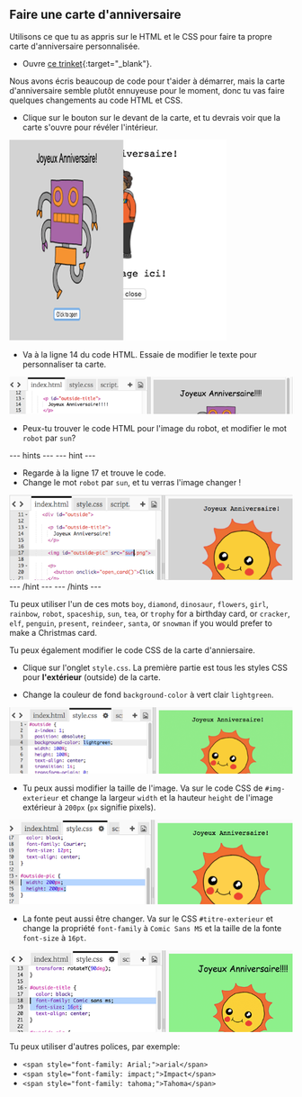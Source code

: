## Faire une carte d'anniversaire

Utilisons ce que tu as appris sur le HTML et le CSS pour faire ta propre carte d'anniversaire personnalisée.

+ Ouvre [ce trinket](http://jumpto.cc/web-card){:target="_blank"}.

Nous avons écris beaucoup de code pour t'aider à démarrer, mais la carte d'anniversaire semble plutôt ennuyeuse pour le moment, donc tu vas faire quelques changements au code HTML et CSS.

+ Clique sur le bouton sur le devant de la carte, et tu devrais voir que la carte s'ouvre pour révéler l'intérieur.

![capture d'écran](images/birthday-click.png)

+ Va à la ligne 14 du code HTML. Essaie de modifier le texte pour personnaliser ta carte.

![capture d'écran](images/birthday-card-html.png)

+ Peux-tu trouver le code HTML pour l'image du robot, et modifier le mot `robot` par `sun`?

\--- hints \--- \--- hint \---

+ Regarde à la ligne 17 et trouve le code.
+ Change le mot `robot` par `sun`, et tu verras l'image changer !

![capture d'écran](images/birthday-card-sun.png) \--- /hint \--- \--- /hints \---

Tu peux utiliser l'un de ces mots `boy`, `diamond`, `dinosaur`, `flowers`, `girl`, `rainbow`, `robot`, `spaceship`, `sun`, `tea`, or `trophy` for a birthday card, or `cracker`, `elf`, `penguin`, `present`, `reindeer`, `santa`, or `snowman` if you would prefer to make a Christmas card.

Tu peux également modifier le code CSS de la carte d'anniersaire.

+ Clique sur l'onglet `style.css`. La première partie est tous les styles CSS pour **l'extérieur** (outside) de la carte.

+ Change la couleur de fond `background-color` à vert clair `lightgreen`.

![capture d'écran](images/birthday-card-outside.png)

+ Tu peux aussi modifier la taille de l'image. Va sur le code CSS de `#img-exterieur` et change la largeur `width` et la hauteur `height` de l'image extérieur à `200px` (`px` signifie pixels).

![capture d'écran](images/birthday-card-size.png)

+ La fonte peut aussi être changer. Va sur le CSS `#titre-exterieur` et change la propriété `font-family` à `Comic Sans MS` et la taille de la fonte `font-size` à `16pt`.

![capture d'écran](images/birthday-card-font.png)

Tu peux utiliser d'autres polices, par exemple:

+ `<span style="font-family: Arial;">arial</span>`
+ `<span style="font-family: impact;">Impact</span>`
+ `<span style="font-family: tahoma;">Tahoma</span>`